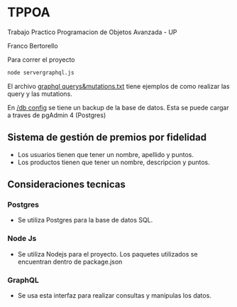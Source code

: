 # TPPOA
Trabajo Practico Programacion de Objetos Avanzada - UP

Franco Bertorello

Para correr el proyecto
```bash
node servergraphql.js
```

El archivo [graphql querys&mutations.txt](https://github.com/fbertorel/POA/blob/main/graphql%20querys%26mutations.txt) tiene ejemplos de como realizar las query y las mutations.

En [/db config](https://github.com/fbertorel/POA/tree/main/db%20config) se tiene un backup de la base de datos. Esta se puede cargar a traves de pgAdmin 4 (Postgres)

## Sistema de gestión de premios por fidelidad

- Los usuarios tienen que tener un nombre, apellido y puntos.
- Los productos tienen que tener un nombre, descripcion y puntos.

## Consideraciones tecnicas

### Postgres
- Se utiliza Postgres para la base de datos SQL.

### Node Js
- Se utiliza Nodejs para el proyecto. Los paquetes utilizados se encuentran dentro de package.json

### GraphQL
- Se usa esta interfaz para realizar consultas y manipulas los datos.
